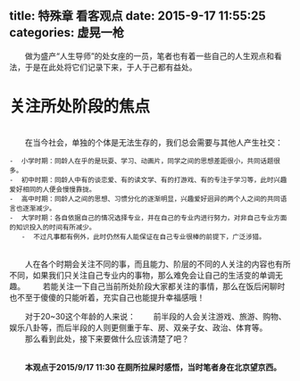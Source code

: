 title: 特殊章 看客观点
date: 2015-9-17 11:55:25
categories: 虚晃一枪
---
　　做为盛产“人生导师”的处女座的一员，笔者也有着一些自己的人生观点和看法，于是在此处将它们记录下来，于人于己都有益处。

# 关注所处阶段的焦点 #
<br>　　在当今社会，单独的个体是无法生存的，我们总会需要与其他人产生社交：

	-  小学时期：同龄人在乎的是玩耍、学习、动画片，同学之间的思想差距很小，共同话题很多。
	-  初中时期：同龄人中有的谈恋爱、有的读文学、有的打游戏、有的专注于学习等，此时兴趣爱好相同的人便会慢慢靠拢。
	-  高中时期：同龄人之间的思想、习惯分化的逐渐明显，兴趣爱好迥异的两个人之间的共同语言也逐渐减少。
	-  大学时期：各自依据自己的情况选择专业，并在自己的专业内进行努力，对非自己专业方面的知识投入的时间有所减少。
	   -  不过凡事都有例外，此时仍然有人能保证在自己专业很棒的前提下，广泛涉猎。

<br>　　人在各个时期会关注不同的事，而且能力、阶层的不同的人关注的内容也有所不同，如果我们只关注自己专业内的事物，那么难免会让自己的生活变的单调无趣。
　　若能关注一下自己当前所处阶段大家都关注的事情，那么在饭后闲聊时也不至于傻傻的只能听着，充实自己也能提升幸福感哦！

　　对于20~30这个年龄的人来说：
　　前半段的人会关注游戏、旅游、购物、娱乐八卦等，而后半段的人则更侧重于车、房、双亲子女、政治、体育等。
　　那么看到此处，接下来要做什么应该清楚了吧？ 

<br>　　**本观点于2015/9/17 11:30 在厕所拉屎时感悟，当时笔者身在北京望京西。**




<br><br>


